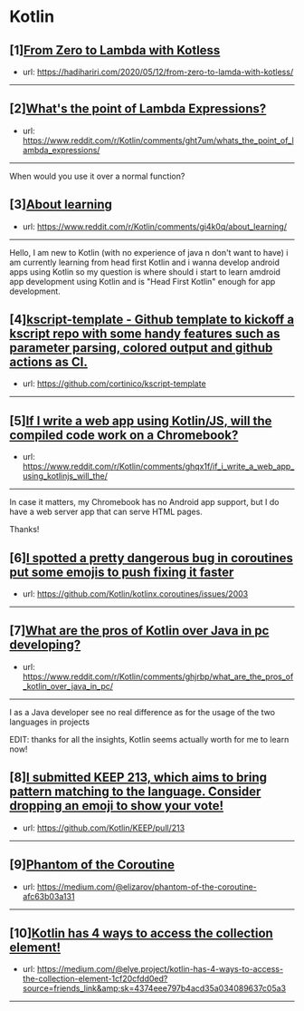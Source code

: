 # Kotlin
## [1][From Zero to Lambda with Kotless](https://www.reddit.com/r/Kotlin/comments/giba53/from_zero_to_lambda_with_kotless/)
- url: https://hadihariri.com/2020/05/12/from-zero-to-lamda-with-kotless/
---

## [2][What's the point of Lambda Expressions?](https://www.reddit.com/r/Kotlin/comments/ght7um/whats_the_point_of_lambda_expressions/)
- url: https://www.reddit.com/r/Kotlin/comments/ght7um/whats_the_point_of_lambda_expressions/
---
When would you use it over a normal function?
## [3][About learning](https://www.reddit.com/r/Kotlin/comments/gi4k0q/about_learning/)
- url: https://www.reddit.com/r/Kotlin/comments/gi4k0q/about_learning/
---
Hello, 
I am new to Kotlin (with no experience of java n don't want to have)  i am currently learning from head first Kotlin and i wanna develop android apps using Kotlin so my question is where should i start to learn amdroid app development using Kotlin and is "Head First Kotlin" enough for app development.
## [4][kscript-template - Github template to kickoff a kscript repo with some handy features such as parameter parsing, colored output and github actions as CI.](https://www.reddit.com/r/Kotlin/comments/ghqnzf/kscripttemplate_github_template_to_kickoff_a/)
- url: https://github.com/cortinico/kscript-template
---

## [5][If I write a web app using Kotlin/JS, will the compiled code work on a Chromebook?](https://www.reddit.com/r/Kotlin/comments/ghqx1f/if_i_write_a_web_app_using_kotlinjs_will_the/)
- url: https://www.reddit.com/r/Kotlin/comments/ghqx1f/if_i_write_a_web_app_using_kotlinjs_will_the/
---
In case it matters, my Chromebook has no Android app support, but I do have a web server app that can serve HTML pages.

Thanks!
## [6][I spotted a pretty dangerous bug in coroutines put some emojis to push fixing it faster](https://www.reddit.com/r/Kotlin/comments/gh4rak/i_spotted_a_pretty_dangerous_bug_in_coroutines/)
- url: https://github.com/Kotlin/kotlinx.coroutines/issues/2003
---

## [7][What are the pros of Kotlin over Java in pc developing?](https://www.reddit.com/r/Kotlin/comments/ghjrbp/what_are_the_pros_of_kotlin_over_java_in_pc/)
- url: https://www.reddit.com/r/Kotlin/comments/ghjrbp/what_are_the_pros_of_kotlin_over_java_in_pc/
---
I as a Java developer see no real difference as for the usage of the two languages in projects

EDIT: thanks for all the insights, Kotlin seems actually worth for me to learn now!
## [8][I submitted KEEP 213, which aims to bring pattern matching to the language. Consider dropping an emoji to show your vote!](https://www.reddit.com/r/Kotlin/comments/ggxe2x/i_submitted_keep_213_which_aims_to_bring_pattern/)
- url: https://github.com/Kotlin/KEEP/pull/213
---

## [9][Phantom of the Coroutine](https://www.reddit.com/r/Kotlin/comments/gh22ab/phantom_of_the_coroutine/)
- url: https://medium.com/@elizarov/phantom-of-the-coroutine-afc63b03a131
---

## [10][Kotlin has 4 ways to access the collection element!](https://www.reddit.com/r/Kotlin/comments/gh24c3/kotlin_has_4_ways_to_access_the_collection_element/)
- url: https://medium.com/@elye.project/kotlin-has-4-ways-to-access-the-collection-element-1cf20cfdd0ed?source=friends_link&amp;sk=4374eee797b4acd35a034089637c05a3
---

